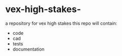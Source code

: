 # vex-high-stakes-
a repository for vex high stakes 
this repo will contain:
* code
* cad
* tests
* documentation
